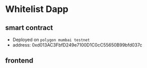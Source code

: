 # Whitelist Dapp

## smart contract

- Deployed on `polygon mumbai testnet`
- address: 0xd013AC3FbfD249e7100D1C0cC55650B99bfd037c

## frontend
